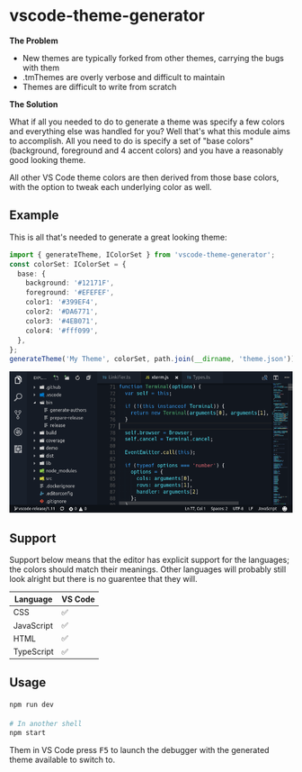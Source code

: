 # vscode-theme-generator

**The Problem**

- New themes are typically forked from other themes, carrying the bugs with them
- .tmThemes are overly verbose and difficult to maintain
- Themes are difficult to write from scratch

**The Solution**

What if all you needed to do to generate a theme was specify a few colors and everything else was handled for you? Well that's what this module aims to accomplish. All you need to do is specify a set of "base colors" (background, foreground and 4 accent colors) and you have a reasonably good looking theme.

All other VS Code theme colors are then derived from those base colors, with the option to tweak each underlying color as well.

## Example

This is all that's needed to generate a great looking theme:

```ts
import { generateTheme, IColorSet } from 'vscode-theme-generator';
const colorSet: IColorSet = {
  base: {
    background: '#12171F',
    foreground: '#EFEFEF',
    color1: '#399EF4',
    color2: '#DA6771',
    color3: '#4EB071',
    color4: '#fff099',
  },
};
generateTheme('My Theme', colorSet, path.join(__dirname, 'theme.json'));
```

![](./images/example.png)

## Support

Support below means that the editor has explicit support for the languages; the colors should match their meanings. Other languages will probably still look alright but there is no guarentee that they will.

| Language | VS Code |
|---|---|
| CSS | :white_check_mark:
| JavaScript | :white_check_mark:
| HTML | :white_check_mark:
| TypeScript | :white_check_mark:

## Usage

```bash
npm run dev

# In another shell
npm start
```

Them in VS Code press <kbd>F5</kbd> to launch the debugger with the generated theme available to switch to.
